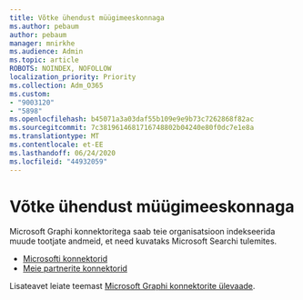```yaml
---
title: Võtke ühendust müügimeeskonnaga
ms.author: pebaum
author: pebaum
manager: mnirkhe
ms.audience: Admin
ms.topic: article
ROBOTS: NOINDEX, NOFOLLOW
localization_priority: Priority
ms.collection: Adm_O365
ms.custom:
- "9003120"
- "5898"
ms.openlocfilehash: b45071a3a03daf55b109e9e9b73c7262868f82ac
ms.sourcegitcommit: 7c3819614681716748802b04240e80f0dc7e1e8a
ms.translationtype: MT
ms.contentlocale: et-EE
ms.lasthandoff: 06/24/2020
ms.locfileid: "44932059"
---
```

# <a name="contact-the-sales-team"></a>Võtke ühendust müügimeeskonnaga

Microsoft Graphi konnektoritega saab teie organisatsioon indekseerida muude tootjate andmeid, et need kuvataks Microsoft Searchi tulemites.

- [Microsofti konnektorid](https://docs.microsoft.com/microsoftsearch/connectors-gallery#Microsoft)
- [Meie partnerite konnektorid](https://docs.microsoft.com/microsoftsearch/connectors-gallery#Partners)

Lisateavet leiate teemast [Microsoft Graphi konnektorite ülevaade](https://docs.microsoft.com/microsoftsearch/connectors-overview).
